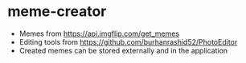 # meme-creator
- Memes from https://api.imgflip.com/get_memes
- Editing tools from https://github.com/burhanrashid52/PhotoEditor
- Created memes can be stored externally and in the application
